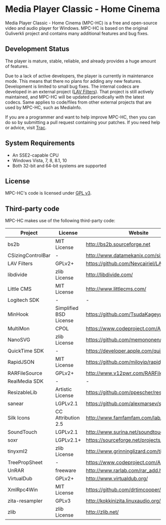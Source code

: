 # Media Player Classic - Home Cinema

Media Player Classic - Home Cinema (MPC-HC) is a free and open-source video and audio player for Windows. MPC-HC is based on the original Guliverkli project and contains many additional features and bug fixes.

## Development Status

The player is mature, stable, reliable, and already provides a huge amount of features.

Due to a lack of active developers, the player is currently in maintenance mode. This means that there no plans for adding any new features. Development is limited to small bug fixes. The internal codecs are developed in an external project ([LAV Filters](https://github.com/Nevcairiel/LAVFilters)). That project is still actively maintained, and MPC-HC will be updated periodically with the latest codecs. Same applies to code/files from other external projects that are used by MPC-HC, such as MediaInfo.

If you are a programmer and want to help improve MPC-HC, then you can do so by submitting a pull request containing your patches. If you need help or advice, visit [Trac](https://trac.mpc-hc.org/).

## System Requirements

* An SSE2-capable CPU
* Windows Vista, 7, 8, 8.1, 10
* Both 32-bit and 64-bit systems are supported

## License

MPC-HC's code is licensed under [GPL v3](/COPYING.txt).

## Third-party code

MPC-HC makes use of the following third-party code:

| Project           | License                   | Website           |
| ----------------- | ------------------------- | ----------------- |
| bs2b              | MIT License               | <http://bs2b.sourceforge.net> |
| CSizingControlBar | -                         | <http://www.datamekanix.com/sizecbar/> |
| LAV Filters       | GPLv2+                    | <https://github.com/Nevcairiel/LAVFilters> |
| libdivide         | zlib License              | <http://libdivide.com/> |
| Little CMS        | MIT License               | <http://www.littlecms.com/> |
| Logitech SDK      | -                         | - |
| MinHook           | Simplified BSD License    | <https://github.com/TsudaKageyu/minhook> |
| MultiMon          | CPOL                      | <https://www.codeproject.com/Articles/3690/> |
| NanoSVG           | zlib License              | <https://github.com/memononen/nanosvg> |
| QuickTime SDK     | -                         | <https://developer.apple.com/quicktime/> |
| RapidJSON         | MIT License               | <https://github.com/miloyip/rapidjson> |
| RARFileSource     | GPLv2+                    | <http://www.v12pwr.com/RARFileSource/> |
| RealMedia SDK     | -                         | - |
| ResizableLib      | Artistic License          | <https://github.com/ppescher/resizablelib> |
| sanear            | LGPLv2.1                  | <https://github.com/alexmarsev/sanear> |
| Silk Icons        | CC Attribution 2.5        | <http://www.famfamfam.com/lab/icons/silk/> |
| SoundTouch        | LGPLv2.1                  | <http://www.surina.net/soundtouch/> |
| soxr              | LGPLv2.1+                 | <https://sourceforge.net/projects/soxr/> |
| tinyxml2          | zlib License              | <http://www.grinninglizard.com/tinyxml2/> |
| TreePropSheet     | -                         | <https://www.codeproject.com/Articles/3709/> |
| UnRAR             | freeware                  | <http://www.rarlab.com/rar_add.htm> |
| VirtualDub        | GPLv2+                    | <http://www.virtualdub.org/> |
| XmlRpc4Win        | MIT License               | <https://github.com/drtimcooper/XmlRpc4Win> |
| zita-resampler    | GPLv3                     | <http://kokkinizita.linuxaudio.org/linuxaudio/> |
| zlib              | zlib License              | <http://zlib.net/> |

